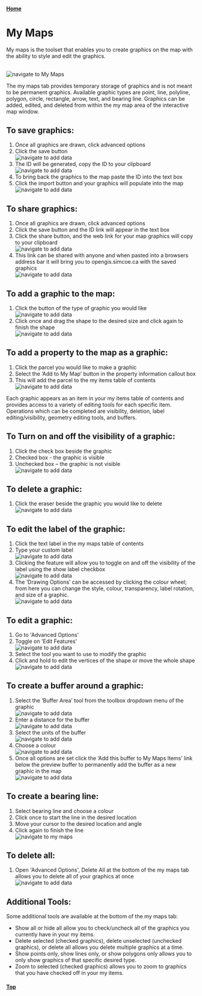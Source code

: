 #### [Home](../)
# My Maps
My maps is the toolset that enables you to create graphics on the map with the ability to style and edit the graphics.

<br />![navigate to My Maps](./images/titlepicmymaps.gif "Navigate to My Maps") 

The my maps tab provides temporary storage of graphics and is not meant to be permanent graphics. Available graphic types are point, line, polyline, polygon, circle, rectangle, arrow, text, and bearing line. Graphics can be added, edited, and deleted from within the my map area of the interactive map window.

## To save graphics:
1. Once all graphics are drawn, click advanced options
2. Click the save button
<br />![navigate to add data](./images/saveone.gif "Navigate to Add Data Tool")
3. The ID will be generated, copy the ID to your clipboard
<br />![navigate to add data](./images/savetwo.gif "Navigate to Add Data Tool")
4. To bring back the graphics to the map paste the ID into the text box 
5. Click the import button and your graphics will populate into the map 
<br />![navigate to add data](./images/savethree.gif "Navigate to Add Data Tool")


## To share graphics:
1. Once all graphics are drawn, click advanced options
2. Click the save button and the ID link will appear in the text box
3. Click the share button, and the web link for your map graphics will copy to your clipboard
<br />![navigate to add data](./images/shareone.gif "Navigate to Add Data Tool")
4. This link can be shared with anyone and when pasted into a browsers address bar it will bring you to opengis.simcoe.ca with the saved graphics 
<br />![navigate to add data](./images/sharetwo.gif "Navigate to Add Data Tool")

## To add a graphic to the map:
1. Click the button of the type of graphic you would like
<br />![navigate to add data](./images/addgraphictype.gif "Navigate to Add Data Tool")
2. Click once and drag the shape to the desired size and click again to finish the shape
<br />![navigate to add data](./images/addgraphiccircle.gif "Navigate to Add Data Tool")

## To add a property to the map as a graphic: 
1. Click the parcel you would like to make a graphic
2. Select the ‘Add to My Map’ button in the property information callout box
3. This will add the parcel to the my items table of contents
<br />![navigate to add data](./images/addproperty.gif "Navigate to Add Data Tool")

Each graphic appears as an item in your my items table of contents and provides access to a variety of editing tools for each specific item. Operations which can be completed are visibility, deletion, label editing/visibility, geometry editing tools, and buffers.

## To Turn on and off the visibility of a graphic:
1. Click the check box beside the graphic
2. Checked box - the graphic is visible
3. Unchecked box – the graphic is not visible
<br />![navigate to add data](./images/turnonandoffgraphic.gif "Navigate to Add Data Tool")

## To delete a graphic:
1. Click the eraser beside the graphic you would like to delete
<br />![navigate to add data](./images/erasegraphic.gif "Navigate to Add Data Tool")

## To edit the label of the graphic:
1. Click the text label in the my maps table of contents
2. Type your custom label
<br />![navigate to add data](./images/graphiclabel.gif "Navigate to Add Data Tool")
3. Clicking the feature will allow you to toggle on and off the visibility of the label using the show label checkbox
<br />![navigate to add data](./images/labelonandoff.gif "Navigate to Add Data Tool")
4. The ‘Drawing Options’ can be accessed by clicking the colour wheel; from here you can change the style, colour, transparency, label rotation, and size of a graphic.
<br />![navigate to add data](./images/labeldrawingoptions.gif "Navigate to Add Data Tool")

## To edit a graphic:  
1. Go to 'Advanced Options'
2. Toggle on 'Edit Features'
<br />![navigate to add data](./images/editfeatures.gif "Navigate to Add Data Tool")
3. Select the tool you want to use to modify the graphic
4. Click and hold to edit the vertices of the shape or move the whole shape
<br />![navigate to add data](./images/verticesandmove.gif "Navigate to Add Data Tool")

## To create a buffer around a graphic: 
1. Select the ‘Buffer Area’ tool from the toolbox dropdown menu of the graphic
<br />![navigate to add data](./images/bufferstart.gif "Navigate to Add Data Tool")
2. Enter a distance for the buffer
<br />![navigate to add data](./images/buffernumber.gif "Navigate to Add Data Tool")
3. Select the units of the buffer
<br />![navigate to add data](./images/bufferunits.gif "Navigate to Add Data Tool")
4. Choose a colour
<br />![navigate to add data](./images/buffercolour.gif "Navigate to Add Data Tool")
6. Once all options are set click the ‘Add this buffer to My Maps Items’ link below the preview buffer to permanently add the buffer as a new graphic in the map
<br />![navigate to add data](./images/bufferaddlayer.gif "Navigate to Add Data Tool")

## To create a bearing line:
1. Select bearing line and choose a colour
2. Click once to start the line in the desired location
3. Move your cursor to the desired location and angle 
4. Click again to finish the line 
<br />![navigate to my maps](./images/bearingline.gif "Navigate to My Maps")

## To delete all:
1. Open 'Advanced Options', Delete All at the bottom of the my maps tab allows you to delete all of your graphics at once
<br />![navigate to add data](./images/deleteall.gif "Navigate to Add Data Tool")

## Additional Tools:

Some additional tools are available at the bottom of the my maps tab:

- Show all or hide all allow you to check/uncheck all of the graphics you currently have in your my items.
- Delete selected (checked graphics), delete unselected (unchecked graphics), or delete all allows you delete multiple graphics at a time.
- Show points only, show lines only, or show polygons only allows you to only show graphics of that specific desired type.
- Zoom to selected (checked graphics) allows you to zoom to graphics that you have checked off in your my items.

#### [Top](#home)